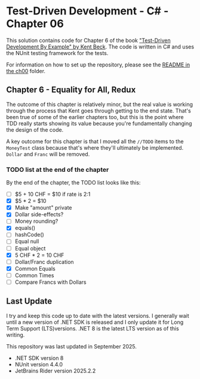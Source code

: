 # Test-Driven Development - C# - Chapter 06

This solution contains code for Chapter 6 of the book ["Test-Driven Development By Example" by 
Kent Beck](https://a.co/d/1sr05eT). The code is written in C# and uses the NUnit testing framework for the tests. 

For information on how to set up the repository, please see the [README in the ch00](../ch00/README.md) folder.

## Chapter 6 - Equality for All, Redux
The outcome of this chapter is relatively minor, but the real value is working through the process that Kent goes 
through getting to the end state. That's been true of some of the earlier chapters too, but this is the point where
TDD really starts showing its value because you're fundamentally changing the design of the code.

A key outcome for this chapter is that I moved all the `//TODO` items to the `MoneyTest` class because that's where
they'll ultimately be implemented. `Dollar` and `Franc` will be removed.

### TODO list at the end of the chapter
By the end of the chapter, the TODO list looks like this:
- [ ] \$5 + 10 CHF = $10 if rate is 2:1
- [x] \$5 * 2 = $10
- [x] Make "amount" private
- [x] Dollar side-effects?
- [ ] Money rounding?
- [x] equals()
- [ ] hashCode()
- [ ] Equal null
- [ ] Equal object
- [x] 5 CHF * 2 = 10 CHF
- [ ] Dollar/Franc duplication
- [x] Common Equals
- [ ] Common Times
- [ ] Compare Francs with Dollars

## Last Update
I try and keep this code up to date with the latest versions. I generally wait until a new version of .NET SDK is 
released and I only update it for Long Term Support (LTS)versions. .NET 8 is the latest LTS version as of this writing.

This repository was last updated in September 2025.
- .NET SDK version 8
- NUnit version 4.4.0
- JetBrains Rider version 2025.2.2